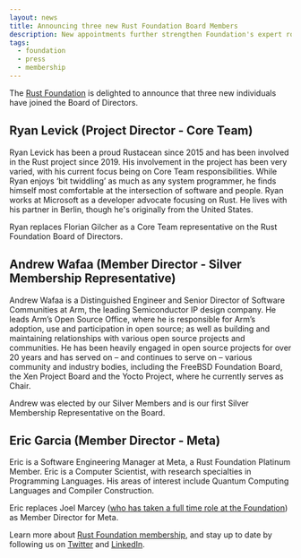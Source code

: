 ```yaml
---
layout: news
title: Announcing three new Rust Foundation Board Members
description: New appointments further strengthen Foundation's expert roster
tags:
  - foundation
  - press
  - membership
---
```


The [Rust Foundation](https://foundation.rust-lang.org) is delighted to announce that three new individuals have joined the Board of Directors.

## Ryan Levick (Project Director - Core Team)

Ryan Levick has been a proud Rustacean since 2015 and has been involved in the Rust project since 2019. His involvement in the project has been very varied, with his current focus being on Core Team responsibilities. While Ryan enjoys ‘bit twiddling’ as much as any system programmer, he finds himself most comfortable at the intersection of software and people. Ryan works at Microsoft as a developer advocate focusing on Rust. He lives with his partner in Berlin, though he's originally from the United States. 

Ryan replaces Florian Gilcher as a Core Team representative on the Rust Foundation Board of Directors. 

## Andrew Wafaa (Member Director - Silver Membership Representative)

Andrew Wafaa is a Distinguished Engineer and Senior Director of Software Communities at Arm, the leading Semiconductor IP design company. He leads Arm’s Open Source Office, where he is responsible for Arm’s adoption, use and participation in open source; as well as building and maintaining relationships with various open source projects and communities. He has been heavily engaged in open source projects for over 20 years and has served on – and continues to serve on – various community and industry bodies, including the FreeBSD Foundation Board, the Xen Project Board and the Yocto Project, where he currently serves as Chair.

Andrew was elected by our Silver Members and is our first Silver Membership Representative on the Board.

## Eric Garcia (Member Director - Meta)

Eric is a Software Engineering Manager at Meta, a Rust Foundation Platinum Member. Eric is a Computer Scientist, with research specialties in Programming Languages. His areas of interest include Quantum Computing Languages and Compiler Construction.

Eric replaces Joel Marcey ([who has taken a full time role at the Foundation](https://foundation.rust-lang.org/news/2022-02-22-news-rust-foundation-attracts-top-talent-to-senior-leadership-roles/)) as Member Director for Meta. 

Learn more about [Rust Foundation membership](https://foundation.rust-lang.org/info/become-a-member/), and stay up to date by following us on [Twitter](https://twitter.com/rust_foundation) and [LinkedIn](https://www.linkedin.com/company/rust-foundation/).
